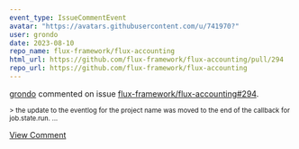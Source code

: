 ```yaml
---
event_type: IssueCommentEvent
avatar: "https://avatars.githubusercontent.com/u/741970?"
user: grondo
date: 2023-08-10
repo_name: flux-framework/flux-accounting
html_url: https://github.com/flux-framework/flux-accounting/pull/294
repo_url: https://github.com/flux-framework/flux-accounting
---
```


<a href='https://github.com/grondo' target='_blank'>grondo</a> commented on issue <a href='https://github.com/flux-framework/flux-accounting/pull/294' target='_blank'>flux-framework/flux-accounting#294</a>.

<small>> the update to the eventlog for the project name was moved to the end of the callback for job.state.run....</small>

<a href='https://github.com/flux-framework/flux-accounting/pull/294' target='_blank'>View Comment</a>
